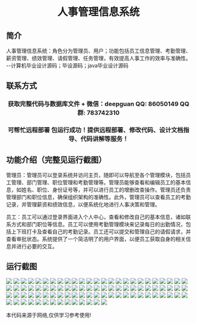 <p><h1 align="center">人事管理信息系统</h1></p>

## 简介
人事管理信息系统：角色分为管理员、用户；功能包括员工信息管理、考勤管理、薪资管理、绩效管理、请假管理、任务管理，有效提高人事工作的效率与准确性。    --计算机毕业设计源码；毕设源码；java毕业设计源码


## 联系方式
<p><h3 align="center">获取完整代码与数据库文件 + 微信：deepguan QQ: 86050149 QQ群: 783742310</h3></p>
<p><h3 align="center">可帮忙远程部署 包运行成功！提供远程部署、修改代码、设计文档指导、代码讲解等服务！</h3></p>

## 功能介绍（完整见运行截图）
管理员：管理员可以登录系统并访问主页，随即可以导航至各个管理模块，包括员工管理、部门管理、职位管理和考勤管理等。管理员能够查看和编辑员工的基本信息，如姓名、职位、身份证号等，并可以进行员工的增删改查操作。管理员还负责管理部门和职位信息，确保组织架构的准确性。此外，管理员可以查看员工的考勤记录，并管理薪资和绩效信息，以便系统化地进行人事决策和管理。

员工：员工可以通过登录界面进入个人中心，查看和修改自己的基本信息，诸如联系方式和部门职位等信息。员工可以使用考勤管理模块来记录每日的出勤情况，包括上下班打卡及查看自己的考勤记录。员工还可以提交和管理自己的请假请求，并查看审批状态。系统提供了一个简洁明了的用户界面，以便员工获取自身的相关信息并进行必要的交互。


## 运行截图
![](img/001.jpg)
![](img/002.jpg)
![](img/003.jpg)
![](img/004.jpg)
![](img/005.jpg)
![](img/006.jpg)
![](img/007.jpg)
![](img/008.jpg)
![](img/009.jpg)
![](img/010.jpg)
![](img/011.jpg)
![](img/012.jpg)
![](img/013.jpg)
![](img/014.jpg)
![](img/015.jpg)
![](img/016.jpg)
![](img/017.jpg)
![](img/018.jpg)
![](img/019.jpg)
![](img/020.jpg)
![](img/021.jpg)
![](img/022.jpg)
![](img/023.jpg)
![](img/024.jpg)
![](img/025.jpg)
![](img/026.jpg)
![](img/027.jpg)
![](img/028.jpg)
![](img/029.jpg)
![](img/030.jpg)
![](img/031.jpg)
![](img/032.jpg)
![](img/033.jpg)
![](img/034.jpg)
![](img/035.jpg)
![](img/036.jpg)
![](img/037.jpg)
![](img/038.jpg)
![](img/039.jpg)
![](img/040.jpg)
![](img/041.jpg)
![](img/042.jpg)
![](img/043.jpg)
![](img/044.jpg)
![](img/045.jpg)
![](img/046.jpg)
![](img/047.jpg)
![](img/048.jpg)
![](img/049.jpg)
![](img/050.jpg)
![](img/051.jpg)
![](img/052.jpg)
![](img/053.jpg)
![](img/054.jpg)
![](img/055.jpg)
![](img/056.jpg)
![](img/057.jpg)
![](img/058.jpg)
![](img/059.jpg)
![](img/060.jpg)
![](img/061.jpg)
![](img/062.jpg)
![](img/063.jpg)
![](img/064.jpg)
![](img/065.jpg)
![](img/066.jpg)
![](img/067.jpg)
![](img/068.jpg)
![](img/069.jpg)
![](img/070.jpg)
![](img/071.jpg)
![](img/072.jpg)
![](img/073.jpg)
![](img/074.jpg)
![](img/075.jpg)
![](img/076.jpg)
![](img/077.jpg)
![](img/078.jpg)
![](img/079.jpg)
![](img/080.jpg)
![](img/081.jpg)
![](img/082.jpg)
![](img/083.jpg)
![](img/084.jpg)
![](img/085.jpg)
![](img/086.jpg)
![](img/087.jpg)
![](img/088.jpg)
![](img/089.jpg)

<p>本代码来源于网络,仅供学习参考使用!</p>
